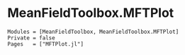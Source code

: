 # MeanFieldToolbox.MFTPlot

```@autodocs
Modules = [MeanFieldToolbox, MeanFieldToolbox.MFTPlot]
Private = false
Pages   = ["MFTPlot.jl"]

```
